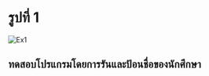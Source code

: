 # รูปที่ 1
![Ex1](https://github.com/65030179179Pattarapon/03376836-OOP-2566-Lab-03/assets/144198506/69368f49-f48e-47fd-af08-06f248532785)
## ทดสอบโปรแกรมโดยการรันและป้อนชื่อของนักศึกษา

